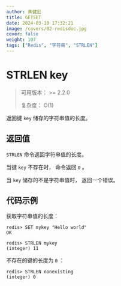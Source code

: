 ```yaml
---
author: 黄健宏
title: GETSET
date: 2024-03-10 17:32:21
image: /covers/02-redisdoc.jpg
cover: false
weight: 107 
tags: ["Redis", "字符串", "STRLEN"]
---
```


# STRLEN key

> 可用版本： >= 2.2.0
> 
> 复杂度： O(1)

返回键 `key` 储存的字符串值的长度。

## 返回值

`STRLEN` 命令返回字符串值的长度。

当键 `key` 不存在时， 命令返回 `0` 。

当 `key` 储存的不是字符串值时， 返回一个错误。

## 代码示例

获取字符串值的长度：

```shell
redis> SET mykey "Hello world"
OK

redis> STRLEN mykey
(integer) 11
```

不存在的键的长度为 `0` ：

```shell
redis> STRLEN nonexisting
(integer) 0
```